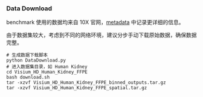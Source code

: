 

### Data Download

benchmark 使用的数据均来自 10X 官网，[metadata](metadata.tsv) 中记录更详细的信息。 

由于数据集较大，考虑到不同的网络环境，建议分步手动下载原始数据，确保数据完整。
```shell
# 生成数据下载脚本
python DataDownload.py
# 进入数据集目录，如 Human Kidney
cd Visium_HD_Human_Kidney_FFPE
bash download.sh
tar -xzvf Visium_HD_Human_Kidney_FFPE_binned_outputs.tar.gz
tar -xzvf Visium_HD_Human_Kidney_FFPE_spatial.tar.gz
```

### 
